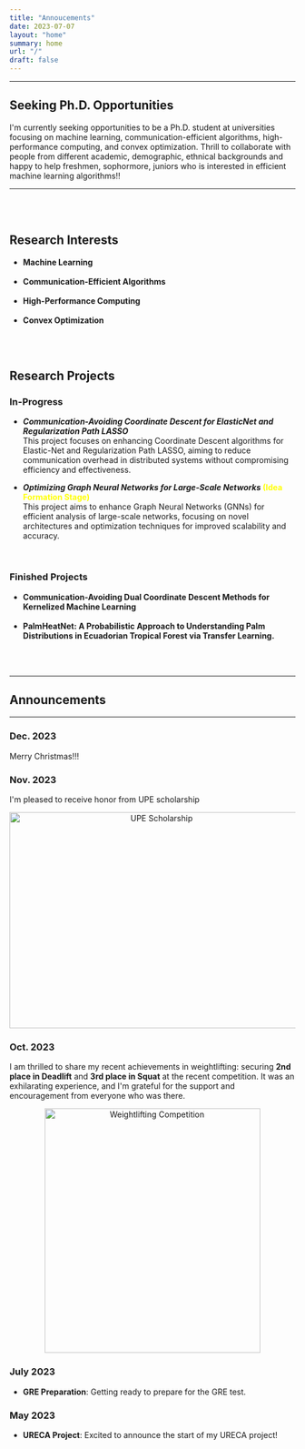 ```yaml
---
title: "Annoucements"
date: 2023-07-07
layout: "home"
summary: home
url: "/"
draft: false
---
```


---
## Seeking Ph.D. Opportunities
I'm currently seeking opportunities to be a Ph.D. student at universities focusing on machine learning, communication-efficient algorithms, high-performance computing, and convex optimization. Thrill to collaborate with people from different academic, demographic, ethnical backgrounds and happy to help freshmen, sophormore, juniors who is interested in efficient machine learning algorithms!!

---

<br><br>

## Research Interests

- **Machine Learning**
  <br><br>
- **Communication-Efficient Algorithms**
  <br><br>
- **High-Performance Computing**
  <br><br>
- **Convex Optimization**

<br><br>

## Research Projects


### In-Progress


- **_Communication-Avoiding Coordinate Descent for ElasticNet and Regularization Path LASSO_**  
  This project focuses on enhancing Coordinate Descent algorithms for Elastic-Net and Regularization Path LASSO, aiming to reduce communication overhead in distributed systems without compromising efficiency and effectiveness.

- **_Optimizing Graph Neural Networks for Large-Scale Networks_ <span style="color:yellow;">(Idea Formation Stage)</span>**  
  This project aims to enhance Graph Neural Networks (GNNs) for efficient analysis of large-scale networks, focusing on novel architectures and optimization techniques for improved scalability and accuracy.

<br>

### Finished Projects
- **Communication-Avoiding Dual Coordinate Descent Methods for Kernelized Machine Learning** <br><br>
- **PalmHeatNet: A Probabilistic Approach to Understanding Palm Distributions in Ecuadorian Tropical Forest via Transfer Learning.**

<br><br>


---
## Announcements
---

### Dec. 2023

Merry Christmas!!!


### Nov. 2023

I'm pleased to receive honor from UPE scholarship

<div style="text-align: center;">
    <img src="../UPE_scholarship.png" alt="UPE Scholarship" width="520" height="380">
</div>

### Oct. 2023

I am thrilled to share my recent achievements in weightlifting: securing **2nd place in Deadlift** and **3rd place in Squat** at the recent competition. It was an exhilarating experience, and I'm grateful for the support and encouragement from everyone who was there.


<div style="text-align: center;">
    <img src="../lifting_comp.jpg" alt="Weightlifting Competition" width="380" height="430">
</div>


### July 2023
- **GRE Preparation**: Getting ready to prepare for the GRE test.

### May 2023
- **URECA Project**: Excited to announce the start of my URECA project!

<!-- url: "/home/" -->